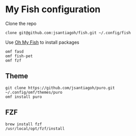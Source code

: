 # My Fish configuration

Clone the repo

```
clone git@github.com:jsantiagoh/fish.git ~/.config/fish
```

Use [Oh My Fish](https://github.com/oh-my-fish/oh-my-fish) to install packages

```
omf fasd
omf fish-pet
omf fzf
```

## Theme

```
git clone https://github.com/jsantiagoh/puro.git ~/.config/omf/themes/puro 
omf install puro
```

## FZF

```
brew install fzf
/usr/local/opt/fzf/install
```


